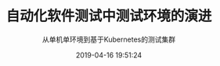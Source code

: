---
title: "自动化软件测试中测试环境的演进"
catalog: true
toc_nav_num: true
date: 2019-04-16 19:51:24
subtitle: "从单机单环境到基于Kubernetes的测试集群"
header-img: "/img/article_header/bullon.jpg"
tags:
- 软件测试
- Kubernates
- Docker
catagories:
- 软件测试
---